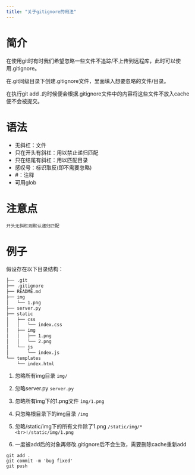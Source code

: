 ```yaml
---
title: "关于gitignore的用法"
---
```


# 简介

在使用git时有时我们希望忽略一些文件不追踪/不上传到远程库，此时可以使用.gitignore。

在.git同级目录下创建.gitignore文件，里面填入想要忽略的文件/目录。

在执行git add .的时候便会根据.gitignore文件中的内容将这些文件不放入cache便不会被提交。

# 语法

+ 无斜杠：文件
+ 只在开头有斜杠：用以禁止递归匹配
+ 只在结尾有斜杠：用以匹配目录
+ 感叹号：标识取反(即不需要忽略)
+ #：注释
+ 可用glob

# 注意点
```开头无斜杠则默认递归匹配```

# 例子
假设存在以下目录结构：

```bash
├── .git
├── .gitignore
├── README.md
├── img
│   └── 1.png
├── server.py
├── static
│   ├── css
│   │   └── index.css
│   ├── img
│   │   ├── 1.png
│   │   └── 2.png
│   └── js
│       └── index.js
└── templates
    └── index.html
```

1. 忽略所有img目录
```img/```

2. 忽略server.py
```server.py```

3. 忽略所有img下的1.png文件
```img/1.png```

4. 只忽略根目录下的img目录
```/img```

5. 忽略/static/img下的所有文件除了1.png
```/static/img/*<br>!/static/img/1.png```

6. 一度被add后的对象再修改.gitignore后不会生效，需要删除cache重新add

```
git add .
git commit -m 'bug fixed'
git push
```